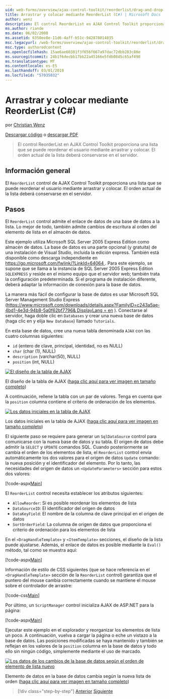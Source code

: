 ```yaml
---
uid: web-forms/overview/ajax-control-toolkit/reorderlist/drag-and-drop-via-reorderlist-cs
title: Arrastrar y colocar mediante ReorderList (C#) | Microsoft Docs
author: wenz
description: El control ReorderList en AJAX Control Toolkit proporciona una lista que se puede reordenar el usuario mediante arrastrar y colocar. Será el orden actual de la lista...
ms.author: riande
ms.date: 06/02/2008
ms.assetid: 6350ee8e-11d6-4aff-b51c-942878014835
msc.legacyurl: /web-forms/overview/ajax-control-toolkit/reorderlist/drag-and-drop-via-reorderlist-cs
msc.type: authoredcontent
ms.openlocfilehash: 15ae6ae60381f3f656f667a97dac72dbb283c80e
ms.sourcegitcommit: 24b1f6decbb17bb22a45166e5fdb0845c65af498
ms.translationtype: MT
ms.contentlocale: es-ES
ms.lasthandoff: 03/01/2019
ms.locfileid: "57035032"
---
```

<a name="drag-and-drop-via-reorderlist-c"></a>Arrastrar y colocar mediante ReorderList (C#)
====================
por [Christian Wenz](https://github.com/wenz)

[Descargar código](http://download.microsoft.com/download/9/3/f/93f8daea-bebd-4821-833b-95205389c7d0/ReorderList5.cs.zip) o [descargar PDF](http://download.microsoft.com/download/2/d/c/2dc10e34-6983-41d4-9c08-f78f5387d32b/reorderlist5CS.pdf)

> El control ReorderList en AJAX Control Toolkit proporciona una lista que se puede reordenar el usuario mediante arrastrar y colocar. El orden actual de la lista deberá conservarse en el servidor.


## <a name="overview"></a>Información general

El `ReorderList` control de AJAX Control Toolkit proporciona una lista que se puede reordenar el usuario mediante arrastrar y colocar. El orden actual de la lista deberá conservarse en el servidor.

## <a name="steps"></a>Pasos

El `ReorderList` control admite el enlace de datos de una base de datos a la lista. Lo mejor de todo, también admite cambios de escritura al orden del elemento de lista en el almacén de datos.

Este ejemplo utiliza Microsoft SQL Server 2005 Express Edition como almacén de datos. La base de datos es una parte opcional (y gratuita) de una instalación de Visual Studio, incluida la edición express. También está disponible como descarga independiente en [ https://go.microsoft.com/fwlink/?LinkId=64064 ](https://go.microsoft.com/fwlink/?LinkId=64064). Para este ejemplo, se supone que se llama a la instancia de SQL Server 2005 Express Edition `SQLEXPRESS` y reside en el mismo equipo que el servidor web; también trata la configuración predeterminada. Si el programa de instalación diferente, deberá adaptar la información de conexión para la base de datos.

La manera más fácil de configurar la base de datos es usar Microsoft SQL Server Management Studio Express ([https://www.microsoft.com/downloads/details.aspx?FamilyID=c243a5ae-4bd1-4e3d-94b8-5a0f62bf7796&amp; DisplayLang = en](https://www.microsoft.com/downloads/details.aspx?FamilyID=c243a5ae-4bd1-4e3d-94b8-5a0f62bf7796&amp;DisplayLang=en) ). Conectarse al servidor, haga doble clic en `Databases` y crear una nueva base de datos (haga clic en y elija `New Database`) llamado `Tutorials`.

En esta base de datos, cree una nueva tabla denominada `AJAX` con las cuatro columnas siguientes:

- `id` (entero de clave, principal, identidad, no es NULL)
- `char` (char (1), NULL)
- `description` (varchar(50), NULL)
- `position` (int, NULL)


[![El diseño de la tabla de AJAX](drag-and-drop-via-reorderlist-cs/_static/image2.png)](drag-and-drop-via-reorderlist-cs/_static/image1.png)

El diseño de la tabla de AJAX ([haga clic aquí para ver imagen en tamaño completo](drag-and-drop-via-reorderlist-cs/_static/image3.png))


A continuación, rellene la tabla con un par de valores. Tenga en cuenta que la `position` columna contiene el criterio de ordenación de los elementos.


[![Los datos iniciales en la tabla de AJAX](drag-and-drop-via-reorderlist-cs/_static/image5.png)](drag-and-drop-via-reorderlist-cs/_static/image4.png)

Los datos iniciales en la tabla de AJAX ([haga clic aquí para ver imagen en tamaño completo](drag-and-drop-via-reorderlist-cs/_static/image6.png))


El siguiente paso se requiere para generar un `SqlDataSource` control para comunicarse con la nueva base de datos y su tabla. El origen de datos debe admitir la `SELECT` y `UPDATE` comandos SQL. Cuando posteriormente se cambia el orden de los elementos de lista, el `ReorderList` control envía automáticamente los dos valores para el origen de datos `Update` comando: la nueva posición y el identificador del elemento. Por lo tanto, las necesidades del origen de datos un `<UpdateParameters>` sección para estos dos valores:

[!code-aspx[Main](drag-and-drop-via-reorderlist-cs/samples/sample1.aspx)]

El `ReorderList` control necesita establecer los atributos siguientes:

- `AllowReorder`: Si es posible reordenar los elementos de lista
- `DataSourceID`: El identificador del origen de datos
- `DataKeyField`: El nombre de la columna de clave principal en el origen de datos
- `SortOrderField`: La columna de origen de datos que proporciona el criterio de ordenación para los elementos de lista

En el `<DragHandleTemplate>` y `<ItemTemplate>` secciones, el diseño de la lista puede ajustarse. Además, el enlace de datos es posible mediante la `Eval()` método, tal como se muestra aquí:

[!code-aspx[Main](drag-and-drop-via-reorderlist-cs/samples/sample2.aspx)]

Información de estilo de CSS siguientes (que se hace referencia en el `<DragHandleTemplate>` sección de la `ReorderList` control) garantiza que el puntero del mouse cambia correctamente cuando se mantiene el mouse sobre el controlador de arrastre:

[!code-css[Main](drag-and-drop-via-reorderlist-cs/samples/sample3.css)]

Por último, un `ScriptManager` control inicializa AJAX de ASP.NET para la página:

[!code-aspx[Main](drag-and-drop-via-reorderlist-cs/samples/sample4.aspx)]

Ejecutar este ejemplo en el explorador y reorganizar los elementos de lista un poco. A continuación, vuelva a cargar la página o eche un vistazo a la base de datos. Las posiciones modificadas se haya mantenido y también se reflejan en los valores de la `position` columna en la base de datos y todo ello sin ningún código, simplemente mediante el uso de marcado.


[![Los datos de los cambios de la base de datos según el orden de elemento de lista nuevo](drag-and-drop-via-reorderlist-cs/_static/image8.png)](drag-and-drop-via-reorderlist-cs/_static/image7.png)

Elemento de datos en la base de datos cambia según la nueva lista de orden ([haga clic aquí para ver imagen en tamaño completo](drag-and-drop-via-reorderlist-cs/_static/image9.png))

> [!div class="step-by-step"]
> [Anterior](using-postbacks-with-reorderlist-cs.md)
> [Siguiente](using-postbacks-with-reorderlist-vb.md)
